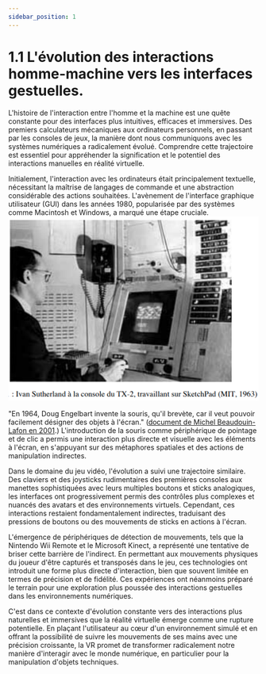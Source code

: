 ```yaml
---
sidebar_position: 1
---
```


# 1.1 L'évolution des interactions homme-machine vers les interfaces gestuelles.

L'histoire de l'interaction entre l'homme et la machine est une quête constante pour des interfaces plus intuitives, efficaces et immersives. Des premiers calculateurs mécaniques aux ordinateurs personnels, en passant par les consoles de jeux, la manière dont nous communiquons avec les systèmes numériques a radicalement évolué. Comprendre cette trajectoire est essentiel pour appréhender la signification et le potentiel des interactions manuelles en réalité virtuelle.

Initialement, l'interaction avec les ordinateurs était principalement textuelle, nécessitant la maîtrise de langages de commande et une abstraction considérable des actions souhaitées. L'avènement de l'interface graphique utilisateur (GUI) dans les années 1980, popularisée par des systèmes comme Macintosh et Windows, a marqué une étape cruciale. 
![Ivan Sutherland à la console du TX-2, travaillant sur SketchPad (MIT, 1963)](./ivan.png)

"En 1964, Doug Engelbart invente la souris, qu'il brevète, car il veut pouvoir facilement désigner des objets à l'écran." ([document de Michel Beaudouin-Lafon en 2001](https://www.lri.fr/~mbl/ASTI2001/40ansIHM-papier.pdf).)
L'introduction de la souris comme périphérique de pointage et de clic a permis une interaction plus directe et visuelle avec les éléments à l'écran, en s'appuyant sur des métaphores spatiales et des actions de manipulation indirectes.



Dans le domaine du jeu vidéo, l'évolution a suivi une trajectoire similaire. Des claviers et des joysticks rudimentaires des premières consoles aux manettes sophistiquées avec leurs multiples boutons et sticks analogiques, les interfaces ont progressivement permis des contrôles plus complexes et nuancés des avatars et des environnements virtuels. Cependant, ces interactions restaient fondamentalement indirectes, traduisant des pressions de boutons ou des mouvements de sticks en actions à l'écran.

L'émergence de périphériques de détection de mouvements, tels que la Nintendo Wii Remote et le Microsoft Kinect, a représenté une tentative de briser cette barrière de l'indirect. En permettant aux mouvements physiques du joueur d'être capturés et transposés dans le jeu, ces technologies ont introduit une forme plus directe d'interaction, bien que souvent limitée en termes de précision et de fidélité. Ces expériences ont néanmoins préparé le terrain pour une exploration plus poussée des interactions gestuelles dans les environnements numériques.

C'est dans ce contexte d'évolution constante vers des interactions plus naturelles et immersives que la réalité virtuelle émerge comme une rupture potentielle. En plaçant l'utilisateur au cœur d'un environnement simulé et en offrant la possibilité de suivre les mouvements de ses mains avec une précision croissante, la VR promet de transformer radicalement notre manière d'interagir avec le monde numérique, en particulier pour la manipulation d'objets techniques.


